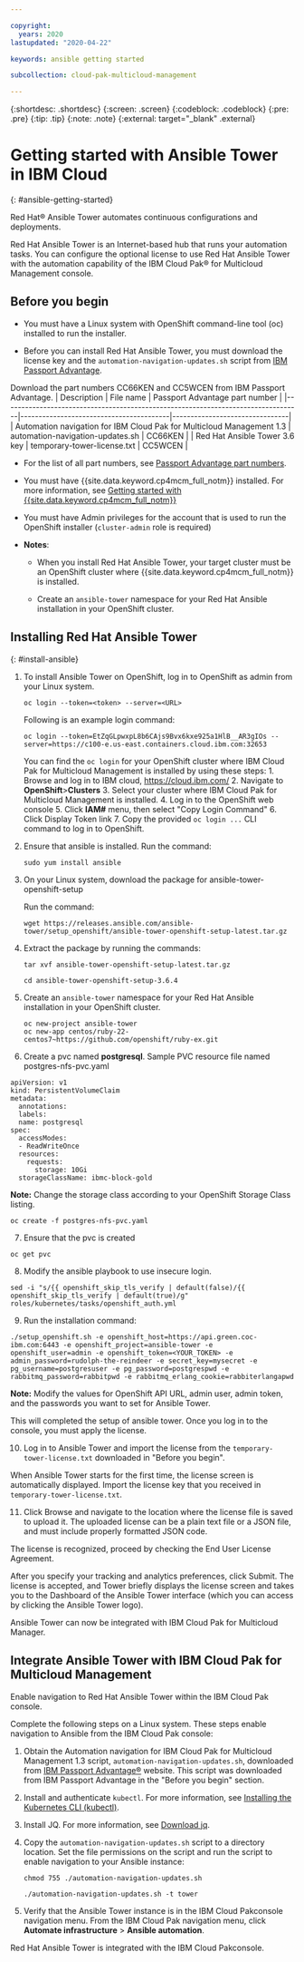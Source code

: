 ```yaml
---

copyright:
  years: 2020
lastupdated: "2020-04-22"

keywords: ansible getting started

subcollection: cloud-pak-multicloud-management

---
```


{:shortdesc: .shortdesc}
{:screen: .screen}
{:codeblock: .codeblock}
{:pre: .pre}
{:tip: .tip}
{:note: .note}
{:external: target="_blank" .external}

# Getting started with Ansible Tower in IBM Cloud
{: #ansible-getting-started}

Red Hat® Ansible Tower automates continuous configurations and deployments.

Red Hat Ansible Tower is an Internet-based hub that runs your automation tasks. You can configure the optional license to use Red Hat Ansible Tower with the automation capability of the IBM Cloud Pak® for Multicloud Management console.


## Before you begin

- You must have a Linux system with OpenShift command-line tool (oc) installed to run the installer.

- Before you can install Red Hat Ansible Tower, you must download the license key and the `automation-navigation-updates.sh` script from [IBM Passport Advantage](https://www.ibm.com/software/passportadvantage/index.html). 
  
Download the part numbers CC66KEN and CC5WCEN from IBM Passport Advantage.
| Description                                                                      | File name                               | Passport Advantage part number |
|----------------------------------------------------------------------------------|-----------------------------------------|--------------------------------|
| Automation navigation for IBM Cloud Pak for Multicloud Management 1.3 | automation-navigation-updates.sh | CC66KEN  |
| Red Hat Ansible Tower 3.6 key | temporary-tower-license.txt | CC5WCEN |

- For the list of all part numbers, see [Passport Advantage part numbers](https://www.ibm.com/support/knowledgecenter/en/SSFC4F_1.3.0/about/part_numbers.html).
  
- You must have {{site.data.keyword.cp4mcm_full_notm}} installed. For more information, see [Getting started with {{site.data.keyword.cp4mcm_full_notm}}](https://test.cloud.ibm.com/docs/cloud-pak-multicloud-management?topic=cloud-pak-multicloud-management-getting-started)

- You must have Admin privileges for the account that is used to run the OpenShift installer (`cluster-admin` role is required)

- **Notes**:

   * When you install Red Hat Ansible Tower, your target cluster must be an OpenShift cluster where {{site.data.keyword.cp4mcm_full_notm}} is installed.

   * Create an `ansible-tower` namespace for your Red Hat Ansible installation in your OpenShift cluster.

## Installing Red Hat Ansible Tower
{: #install-ansible}

1. To install Ansible Tower on OpenShift, log in to OpenShift as admin from your Linux system.
   ```
   oc login --token=<token> --server=<URL>
   ```
   Following is an example login command:
   ```
   oc login --token=EtZqGLpwxpL8b6CAjs9Bvx6kxe925a1HlB__AR3gIOs --server=https://c100-e.us-east.containers.cloud.ibm.com:32653
   ```
   You can find the `oc login` for your OpenShift cluster where IBM Cloud Pak for Multicloud Management is installed by using these steps:
       1. Browse and log in to IBM cloud, https://cloud.ibm.com/
       2. Navigate to **OpenShift**>**Clusters**
       3. Select your cluster where IBM Cloud Pak for Multicloud Management is installed.
       4. Log in to the OpenShift web console
       5. Click **IAM#<yourID>** menu, then select "Copy Login Command"
       6. Click Display Token link
       7. Copy the provided `oc login ...` CLI command to log in to OpenShift.
    
2. Ensure that ansible is installed.  Run the command:
    ```
    sudo yum install ansible
    ```

3. On your Linux system, download the package for ansible-tower-openshift-setup 

    Run the command:
    ```
    wget https://releases.ansible.com/ansible-tower/setup_openshift/ansible-tower-openshift-setup-latest.tar.gz
    ```
4. Extract the package by running the commands:  
    ```
    tar xvf ansible-tower-openshift-setup-latest.tar.gz
    ```
    ```
    cd ansible-tower-openshift-setup-3.6.4
    ```
5. Create an `ansible-tower` namespace for your Red Hat Ansible installation in your OpenShift cluster.

    ```
    oc new-project ansible-tower
    oc new-app centos/ruby-22-centos7~https://github.com/openshift/ruby-ex.git
    ```

6. Create a pvc named **postgresql**. Sample PVC resource file named postgres-nfs-pvc.yaml
```
apiVersion: v1
kind: PersistentVolumeClaim
metadata:
  annotations:
  labels:
  name: postgresql
spec:
  accessModes:
  - ReadWriteOnce
  resources:
    requests:
      storage: 10Gi
  storageClassName: ibmc-block-gold
```

**Note:** Change the storage class according to your OpenShift Storage Class listing.

```
oc create -f postgres-nfs-pvc.yaml
```

7. Ensure that the pvc is created

```
oc get pvc
```

8. Modify the ansible playbook to use insecure login.

```
sed -i "s/{{ openshift_skip_tls_verify | default(false)/{{ openshift_skip_tls_verify | default(true)/g" roles/kubernetes/tasks/openshift_auth.yml
```

9. Run the installation command:

```
./setup_openshift.sh -e openshift_host=https://api.green.coc-ibm.com:6443 -e openshift_project=ansible-tower -e openshift_user=admin -e openshift_token=<YOUR_TOKEN> -e admin_password=rudolph-the-reindeer -e secret_key=mysecret -e pg_username=postgresuser -e pg_password=postgrespwd -e rabbitmq_password=rabbitpwd -e rabbitmq_erlang_cookie=rabbiterlangapwd
```
**Note:** Modify the values for OpenShift API URL, admin user, admin token, and the passwords you want to set for Ansible Tower.

This will completed the setup of ansible tower. Once you log in to the console, you must apply the license. 

10. Log in to Ansible Tower and import the license from the 
`temporary-tower-license.txt` downloaded in "Before you begin".

When Ansible Tower starts for the first time, the license screen is automatically displayed. Import the license key that you received in `temporary-tower-license.txt`.

11. Click Browse and navigate to the location where the license file is saved to upload it. The uploaded license can be a plain text file or a JSON file, and must include properly formatted JSON code.

The license is recognized, proceed by checking the End User License Agreement.

After you specify your tracking and analytics preferences, click Submit.
The license is accepted, and Tower briefly displays the license screen and takes you to the Dashboard of the Ansible Tower interface (which you can access by clicking the Ansible Tower logo).

Ansible Tower can now be integrated with IBM Cloud Pak for Multicloud Manager.

## Integrate Ansible Tower with IBM Cloud Pak for Multicloud Management

Enable navigation to Red Hat Ansible Tower within the IBM Cloud Pak console.

Complete the following steps on a Linux system. These steps enable navigation to Ansible from the IBM Cloud Pak​​ console:

1. Obtain the Automation navigation for IBM Cloud Pak​​ for Multicloud Management 1.3 script, `automation-navigation-updates.sh`, downloaded from [IBM Passport Advantage®](https://www-01.ibm.com/software/passportadvantage/) website. This script was downloaded from IBM Passport Advantage in the "Before you begin" section.

2. Install and authenticate `kubectl`. For more information, see [Installing the Kubernetes CLI (kubectl)](https://www.ibm.com/support/knowledgecenter/SSFC4F_1.3.0/kubectl/install_kubectl.html).

3. Install JQ. For more information, see [Download jq](https://stedolan.github.io/jq/download/).

4. Copy the `automation-navigation-updates.sh` script to a directory location. Set the file permissions on the script and run the script to enable navigation to your Ansible instance:

   ```
   chmod 755 ./automation-navigation-updates.sh

   ./automation-navigation-updates.sh -t tower
   ```
   

5. Verify that the Ansible Tower instance is in the IBM Cloud Pak​​ console navigation menu. From the IBM Cloud Pak​​ navigation menu, click **Automate infrastructure** > **Ansible automation**.

Red Hat Ansible Tower is integrated with the IBM Cloud Pak​​ console.

